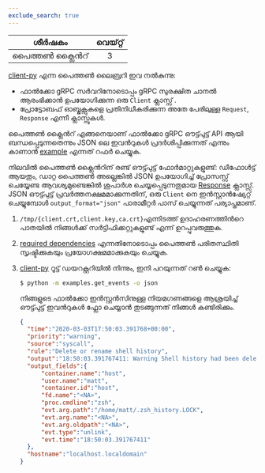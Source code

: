 ```yaml
---
exclude_search: true
---
```

|   ശീർഷകം    | വെയ്റ്റ് |
| :---------: | :---: |
| പൈത്തൺ ക്ലൈൻറ് |   3   |

[client-py](https://github.com/falcosecurity/client-py) എന്ന പൈത്തൺ ലൈബ്രറി ഇവ നൽകുന്നു:

- ഫാൽക്കോ gRPC സർവറിനോടൊപ്പം gRPC സുരക്ഷിത ചാനൽ ആരംഭിക്കാൻ ഉപയോഗിക്കുന്ന  ഒരു `Client` ക്ലാസ്സ് .
- പ്രോട്ടോബഫ് ഓബ്ജക്റ്റുകളെ പ്രതിനിധീകരിക്കുന്ന അതേ പേരിലുള്ള `Request`, `Response` എന്നീ ക്ലാസ്സുകൾ.

പൈത്തൺ ക്ലൈൻറ് എങ്ങനെയാണ് ഫാൽക്കോ gRPC ഔട്ട്പുട്ട് API ആയി ബന്ധപ്പെടുന്നതെന്നും JSON ലെ ഇവൻറുകൾ പ്രദർശിപ്പിക്കുന്നത് എന്നും കാണാൻ [example](https://github.com/falcosecurity/client-py/blob/master/examples/get_events.py) എന്നത് റഫർ ചെയ്യുക. 

നിലവിൽ പൈത്തൺ ക്ലൈൻറിന് രണ്ട് ഔട്ട്പുട്ട് ഫോർമാറ്റുകളുണ്ട്: ഡീഫോൾട്ട് ആയതും, ഡാറ്റ പൈത്തൺ അല്ലെങ്കിൽ JSON ഉപയോഗിച്ച് പ്രോസസ്സ് ചെയ്യേണ്ട ആവശ്യമുണ്ടെങ്കിൽ ശുപാർശ ചെയ്യപ്പെടുന്നതുമായ [Response](https://github.com/falcosecurity/client-py/blob/master/falco/domain/response.py) ക്ലാസ്സ്. JSON ഔട്ട്പുട്ട് പ്രവർത്തനക്ഷമമാക്കുന്നതിന്, ഒരു `Client` നെ ഇൻസ്റ്റാൻഷ്യേറ്റ് ചെയ്യുമ്പോൾ `output_format="json"` പാരാമീറ്റർ പാസ് ചെയ്യുന്നത് പര്യാപ്തമാണ്.

1. `/tmp/{client.crt,client.key,ca.crt}`എന്നിടത്ത് ഉദാഹരണത്തിൻറെ പാതയിൽ നിങ്ങൾക്ക് സർട്ടിഫിക്കറ്റുകളുണ്ട് എന്ന് ഉറപ്പുവരുത്തുക.

2. [required dependencies](https://github.com/falcosecurity/client-py/blob/master/requirements.txt) എന്നതിനോടൊപ്പം പൈത്തൺ പരിതസ്ഥിതി സൃഷ്ടിക്കുകയും പ്രയോഗക്ഷമമാക്കുകയും ചെയ്യുക.

3.  [client-py](https://github.com/falcosecurity/client-py) റൂട്ട് ഡയറക്റ്ററിയിൽ നിന്നും, ഇനി പറയുന്നത് റൺ ചെയ്യുക:

    ```bash
    $ python -m examples.get_events -o json
    ```

    നിങ്ങളുടെ ഫാൽക്കോ ഇൻസ്റ്റൻസിനുള്ള നിയമഗണങ്ങളെ ആശ്രയിച്ച് ഔട്ട്പുട്ട് ഇവൻറുകൾ ഫ്ലോ ചെയ്യാൻ തുടങ്ങുന്നത് നിങ്ങൾ കണ്ടിരിക്കും.

    ```json
    {
      "time":"2020-03-03T17:50:03.391768+00:00",
      "priority":"warning",
      "source":"syscall",
      "rule":"Delete or rename shell history",
      "output":"18:50:03.391767411: Warning Shell history had been deleted or renamed (user=matt type=unlink command=zsh fd.name=<NA> name=<NA> path=/home/matt/.zsh_history.LOCK oldpath=<NA> host (id=host))",
      "output_fields":{
          "container.name":"host",
          "user.name":"matt",
          "container.id":"host",
          "fd.name":"<NA>",
          "proc.cmdline":"zsh",
          "evt.arg.path":"/home/matt/.zsh_history.LOCK",
          "evt.arg.name":"<NA>",
          "evt.arg.oldpath":"<NA>",
          "evt.type":"unlink",
          "evt.time":"18:50:03.391767411"
      },
      "hostname":"localhost.localdomain"
    }
    ```
